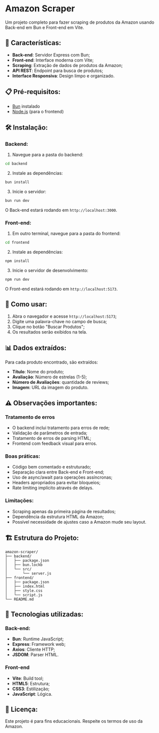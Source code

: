 # Amazon Scraper

Um projeto completo para fazer scraping de produtos da Amazon usando Back-end em Bun e Front-end em Vite.

## 🚀 Características:

- **Back-end**: Servidor Express com Bun;
- **Front-end**: Interface moderna com Vite;
- **Scraping**: Extração de dados de produtos da Amazon;
- **API REST**: Endpoint para busca de produtos;
- **Interface Responsiva**: Design limpo e organizado.

## 📋 Pré-requisitos:

- [Bun](https://bun.sh/) instalado
- [Node.js](https://nodejs.org/) (para o frontend)

## 🛠️ Instalação:

### Backend:

1. Navegue para a pasta do backend:
```bash
cd backend
```

2. Instale as dependências:
```bash
bun install
```

3. Inicie o servidor:
```bash
bun run dev
```

O Back-end estará rodando em `http://localhost:3000`.

### Front-end:

1. Em outro terminal, navegue para a pasta do frontend:
```bash
cd frontend
```

2. Instale as dependências:
```bash
npm install
```

3. Inicie o servidor de desenvolvimento:
```bash
npm run dev
```

O Front-end estará rodando em `http://localhost:5173`.

## 🎯 Como usar:

1. Abra o navegador e acesse `http://localhost:5173`;
2. Digite uma palavra-chave no campo de busca;
3. Clique no botão "Buscar Produtos";
4. Os resultados serão exibidos na tela.

## 📊 Dados extraídos:

Para cada produto encontrado, são extraídos:
- **Título**: Nome do produto;
- **Avaliação**: Número de estrelas (1-5);
- **Número de Avaliações**: quantidade de reviews;
- **Imagem**: URL da imagem do produto.

## ⚠️ Observações importantes:

### Tratamento de erros
- O backend inclui tratamento para erros de rede;
- Validação de parâmetros de entrada;
- Tratamento de erros de parsing HTML;
- Frontend com feedback visual para erros.

### Boas práticas:
- Código bem comentado e estruturado;
- Separação clara entre Back-end e Front-end;
- Uso de async/await para operações assíncronas;
- Headers apropriados para evitar bloqueios;
- Rate limiting implícito através de delays.

### Limitações:
- Scraping apenas da primeira página de resultados;
- Dependência da estrutura HTML da Amazon;
- Possível necessidade de ajustes caso a Amazon mude seu layout.

## 🏗️ Estrutura do Projeto:

```
amazon-scraper/
├── backend/
│   ├── package.json
│   ├── bun.lockb
│   └── src/
│       └── server.js
├── frontend/
│   ├── package.json
│   ├── index.html
│   ├── style.css
│   └── script.js
└── README.md
```

## 🔧 Tecnologias utilizadas:

### Back-end:
- **Bun**: Runtime JavaScript;
- **Express**: Framework web;
- **Axios**: Cliente HTTP;
- **JSDOM**: Parser HTML.

### Front-end
- **Vite**: Build tool;
- **HTML5**: Estrutura;
- **CSS3**: Estilização;
- **JavaScript**: Lógica.

## 📝 Licença:

Este projeto é para fins educacionais. Respeite os termos de uso da Amazon. 
